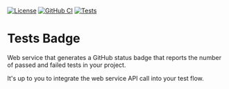 [![License](https://img.shields.io/badge/license-Apache%20License%202.0-blue.svg)](https://opensource.org/licenses/Apache-2.0)
[![GitHub CI](https://github.com/gbevin/tests-badge/actions/workflows/gradle.yml/badge.svg)](https://github.com/gbevin/tests-badge/actions/workflows/gradle.yml)
[![Tests](https://rife2.com/tests-badge/badge/com.uwyn.rife2/tests-badge)](https://github.com/gbevin/tests-badge/actions/workflows/gradle.yml)

# Tests Badge

Web service that generates a GitHub status badge that reports the number
of passed and failed tests in your project.

It's up to you to integrate the web service API call into your test flow.

